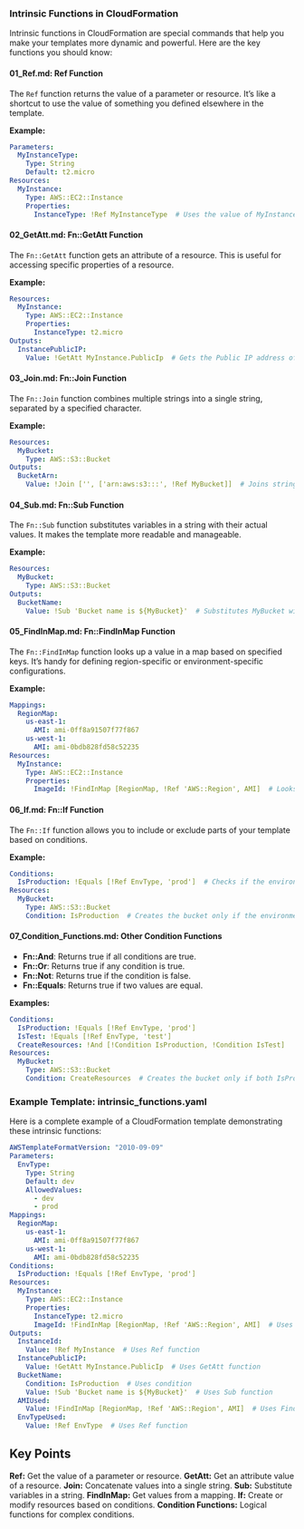 ### Intrinsic Functions in CloudFormation

Intrinsic functions in CloudFormation are special commands that help you make your templates more dynamic and powerful. Here are the key functions you should know:

#### 01_Ref.md: Ref Function
The `Ref` function returns the value of a parameter or resource. It’s like a shortcut to use the value of something you defined elsewhere in the template.

**Example:**
```yaml
Parameters:
  MyInstanceType:
    Type: String
    Default: t2.micro
Resources:
  MyInstance:
    Type: AWS::EC2::Instance
    Properties:
      InstanceType: !Ref MyInstanceType  # Uses the value of MyInstanceType parameter
```

#### 02_GetAtt.md: Fn::GetAtt Function
The `Fn::GetAtt` function gets an attribute of a resource. This is useful for accessing specific properties of a resource.

**Example:**
```yaml
Resources:
  MyInstance:
    Type: AWS::EC2::Instance
    Properties:
      InstanceType: t2.micro
Outputs:
  InstancePublicIP:
    Value: !GetAtt MyInstance.PublicIp  # Gets the Public IP address of MyInstance
```

#### 03_Join.md: Fn::Join Function
The `Fn::Join` function combines multiple strings into a single string, separated by a specified character.

**Example:**
```yaml
Resources:
  MyBucket:
    Type: AWS::S3::Bucket
Outputs:
  BucketArn:
    Value: !Join ['', ['arn:aws:s3:::', !Ref MyBucket]]  # Joins strings to form the bucket ARN
```

#### 04_Sub.md: Fn::Sub Function
The `Fn::Sub` function substitutes variables in a string with their actual values. It makes the template more readable and manageable.

**Example:**
```yaml
Resources:
  MyBucket:
    Type: AWS::S3::Bucket
Outputs:
  BucketName:
    Value: !Sub 'Bucket name is ${MyBucket}'  # Substitutes MyBucket with its actual value
```

#### 05_FindInMap.md: Fn::FindInMap Function
The `Fn::FindInMap` function looks up a value in a map based on specified keys. It’s handy for defining region-specific or environment-specific configurations.

**Example:**
```yaml
Mappings:
  RegionMap:
    us-east-1:
      AMI: ami-0ff8a91507f77f867
    us-west-1:
      AMI: ami-0bdb828fd58c52235
Resources:
  MyInstance:
    Type: AWS::EC2::Instance
    Properties:
      ImageId: !FindInMap [RegionMap, !Ref 'AWS::Region', AMI]  # Looks up the AMI ID for the region
```

#### 06_If.md: Fn::If Function
The `Fn::If` function allows you to include or exclude parts of your template based on conditions.

**Example:**
```yaml
Conditions:
  IsProduction: !Equals [!Ref EnvType, 'prod']  # Checks if the environment is production
Resources:
  MyBucket:
    Type: AWS::S3::Bucket
    Condition: IsProduction  # Creates the bucket only if the environment is production
```

#### 07_Condition_Functions.md: Other Condition Functions
- **Fn::And**: Returns true if all conditions are true.
- **Fn::Or**: Returns true if any condition is true.
- **Fn::Not**: Returns true if the condition is false.
- **Fn::Equals**: Returns true if two values are equal.

**Examples:**
```yaml
Conditions:
  IsProduction: !Equals [!Ref EnvType, 'prod']
  IsTest: !Equals [!Ref EnvType, 'test']
  CreateResources: !And [!Condition IsProduction, !Condition IsTest]
Resources:
  MyBucket:
    Type: AWS::S3::Bucket
    Condition: CreateResources  # Creates the bucket only if both IsProduction and IsTest are true
```

### Example Template: intrinsic_functions.yaml
Here is a complete example of a CloudFormation template demonstrating these intrinsic functions:

```yaml
AWSTemplateFormatVersion: "2010-09-09"
Parameters:
  EnvType:
    Type: String
    Default: dev
    AllowedValues:
      - dev
      - prod
Mappings:
  RegionMap:
    us-east-1:
      AMI: ami-0ff8a91507f77f867
    us-west-1:
      AMI: ami-0bdb828fd58c52235
Conditions:
  IsProduction: !Equals [!Ref EnvType, 'prod']
Resources:
  MyInstance:
    Type: AWS::EC2::Instance
    Properties:
      InstanceType: t2.micro
      ImageId: !FindInMap [RegionMap, !Ref 'AWS::Region', AMI]  # Uses FindInMap function
Outputs:
  InstanceId:
    Value: !Ref MyInstance  # Uses Ref function
  InstancePublicIP:
    Value: !GetAtt MyInstance.PublicIp  # Uses GetAtt function
  BucketName:
    Condition: IsProduction  # Uses condition
    Value: !Sub 'Bucket name is ${MyBucket}'  # Uses Sub function
  AMIUsed:
    Value: !FindInMap [RegionMap, !Ref 'AWS::Region', AMI]  # Uses FindInMap function
  EnvTypeUsed:
    Value: !Ref EnvType  # Uses Ref function
```

## Key Points
**Ref:** Get the value of a parameter or resource.
**GetAtt:** Get an attribute value of a resource.
**Join:** Concatenate values into a single string.
**Sub:** Substitute variables in a string.
**FindInMap:** Get values from a mapping.
**If:** Create or modify resources based on conditions.
**Condition Functions:** Logical functions for complex conditions.
